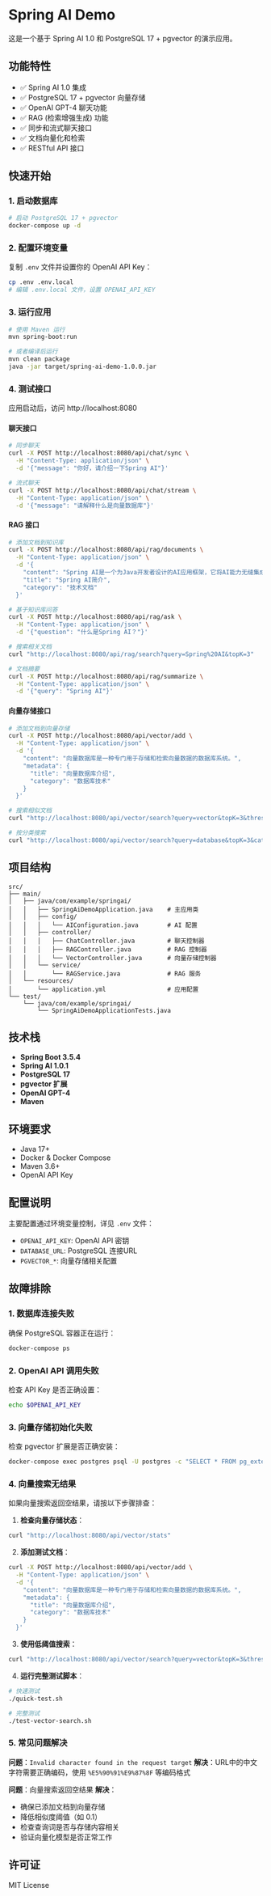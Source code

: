 # Spring AI Demo

这是一个基于 Spring AI 1.0 和 PostgreSQL 17 + pgvector 的演示应用。

## 功能特性

- ✅ Spring AI 1.0 集成
- ✅ PostgreSQL 17 + pgvector 向量存储
- ✅ OpenAI GPT-4 聊天功能
- ✅ RAG (检索增强生成) 功能
- ✅ 同步和流式聊天接口
- ✅ 文档向量化和检索
- ✅ RESTful API 接口

## 快速开始

### 1. 启动数据库

```bash
# 启动 PostgreSQL 17 + pgvector
docker-compose up -d
```

### 2. 配置环境变量

复制 `.env` 文件并设置你的 OpenAI API Key：

```bash
cp .env .env.local
# 编辑 .env.local 文件，设置 OPENAI_API_KEY
```

### 3. 运行应用

```bash
# 使用 Maven 运行
mvn spring-boot:run

# 或者编译后运行
mvn clean package
java -jar target/spring-ai-demo-1.0.0.jar
```

### 4. 测试接口

应用启动后，访问 http://localhost:8080

#### 聊天接口

```bash
# 同步聊天
curl -X POST http://localhost:8080/api/chat/sync \
  -H "Content-Type: application/json" \
  -d '{"message": "你好，请介绍一下Spring AI"}'

# 流式聊天
curl -X POST http://localhost:8080/api/chat/stream \
  -H "Content-Type: application/json" \
  -d '{"message": "请解释什么是向量数据库"}'
```

#### RAG 接口

```bash
# 添加文档到知识库
curl -X POST http://localhost:8080/api/rag/documents \
  -H "Content-Type: application/json" \
  -d '{
    "content": "Spring AI是一个为Java开发者设计的AI应用框架，它将AI能力无缝集成到Spring生态系统中。Spring AI提供了统一的API来访问各种AI模型，包括OpenAI、Azure OpenAI、Anthropic Claude等。",
    "title": "Spring AI简介",
    "category": "技术文档"
  }'

# 基于知识库问答
curl -X POST http://localhost:8080/api/rag/ask \
  -H "Content-Type: application/json" \
  -d '{"question": "什么是Spring AI？"}'

# 搜索相关文档
curl "http://localhost:8080/api/rag/search?query=Spring%20AI&topK=3"

# 文档摘要
curl -X POST http://localhost:8080/api/rag/summarize \
  -H "Content-Type: application/json" \
  -d '{"query": "Spring AI"}'
```

#### 向量存储接口

```bash
# 添加文档到向量存储
curl -X POST http://localhost:8080/api/vector/add \
  -H "Content-Type: application/json" \
  -d '{
    "content": "向量数据库是一种专门用于存储和检索向量数据的数据库系统。",
    "metadata": {
      "title": "向量数据库介绍",
      "category": "数据库技术"
    }
  }'

# 搜索相似文档
curl "http://localhost:8080/api/vector/search?query=vector&topK=3&threshold=0.1"

# 按分类搜索
curl "http://localhost:8080/api/vector/search?query=database&topK=3&category=%E6%95%B0%E6%8D%AE%E5%BA%93%E6%8A%80%E6%9C%AF&threshold=0.1"

```

## 项目结构

```
src/
├── main/
│   ├── java/com/example/springai/
│   │   ├── SpringAiDemoApplication.java    # 主应用类
│   │   ├── config/
│   │   │   └── AIConfiguration.java        # AI 配置
│   │   ├── controller/
│   │   │   ├── ChatController.java         # 聊天控制器
│   │   │   ├── RAGController.java          # RAG 控制器
│   │   │   └── VectorController.java       # 向量存储控制器
│   │   └── service/
│   │       └── RAGService.java             # RAG 服务
│   └── resources/
│       └── application.yml                 # 应用配置
└── test/
    └── java/com/example/springai/
        └── SpringAiDemoApplicationTests.java
```

## 技术栈

- **Spring Boot 3.5.4**
- **Spring AI 1.0.1**
- **PostgreSQL 17**
- **pgvector 扩展**
- **OpenAI GPT-4**
- **Maven**

## 环境要求

- Java 17+
- Docker & Docker Compose
- Maven 3.6+
- OpenAI API Key

## 配置说明

主要配置通过环境变量控制，详见 `.env` 文件：

- `OPENAI_API_KEY`: OpenAI API 密钥
- `DATABASE_URL`: PostgreSQL 连接URL
- `PGVECTOR_*`: 向量存储相关配置

## 故障排除

### 1. 数据库连接失败

确保 PostgreSQL 容器正在运行：
```bash
docker-compose ps
```

### 2. OpenAI API 调用失败

检查 API Key 是否正确设置：
```bash
echo $OPENAI_API_KEY
```

### 3. 向量存储初始化失败

检查 pgvector 扩展是否正确安装：
```bash
docker-compose exec postgres psql -U postgres -c "SELECT * FROM pg_extension WHERE extname = 'vector';"
```

### 4. 向量搜索无结果

如果向量搜索返回空结果，请按以下步骤排查：

1. **检查向量存储状态**：
```bash
curl "http://localhost:8080/api/vector/stats"
```

2. **添加测试文档**：
```bash
curl -X POST http://localhost:8080/api/vector/add \
  -H "Content-Type: application/json" \
  -d '{
    "content": "向量数据库是一种专门用于存储和检索向量数据的数据库系统。",
    "metadata": {
      "title": "向量数据库介绍",
      "category": "数据库技术"
    }
  }'
```

3. **使用低阈值搜索**：
```bash
curl "http://localhost:8080/api/vector/search?query=vector&topK=3&threshold=0.1"
```

4. **运行完整测试脚本**：
```bash
# 快速测试
./quick-test.sh

# 完整测试
./test-vector-search.sh
```

### 5. 常见问题解决

**问题**：`Invalid character found in the request target`
**解决**：URL中的中文字符需要正确编码，使用 `%E5%90%91%E9%87%8F` 等编码格式

**问题**：向量搜索返回空结果
**解决**：
- 确保已添加文档到向量存储
- 降低相似度阈值（如 0.1）
- 检查查询词是否与存储内容相关
- 验证向量化模型是否正常工作

## 许可证

MIT License